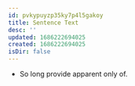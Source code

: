 ```yaml
---
id: pvkypuyzp35ky7p4l5gakoy
title: Sentence Text
desc: ''
updated: 1686222694025
created: 1686222694025
isDir: false
---
```

- So long provide apparent only of.